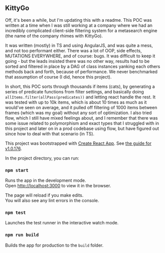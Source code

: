 ## KittyGo

Off, it's been a while, but I'm updating this with a readme. This POC was written at a time when I was still working at a company where we had an incredibly complicated client-side filtering system for a metasearch engine (the name of the company rhimes with KittyGo).

It was written (mostly) in TS and using AngularJS, and was quite a mess, and not too performant either. There was a lot of OOP, side effects, MUTATIONS EVERYWHERE, and of course: bugs. It was difficult to keep it going - but the leads insisted there was no other way, results had to be sorted and filtered in place by a DAG of class instances yanking each others methods back and forth, because of performance. We never benchmarked that assumption of course (I did, hence this project).

In short, this POC sorts through thousands if items (cats), by generating a series of predicate functions from filter settings, and basically doing `allItems.filter(allPass(predicates))` and letting react handle the rest. It was tested with up to 10k items, which is about 10 times as much as it would've seen on average, and it pulled off filtering of 1000 items between frames (which was my goal) without any sort of optimization. I also tried flow, which I still have mixed feelings about, and I remember that there was some issue related to polymorphism and exact types that I struggled with in this project and later on in a prod codebase using flow, but have figured out since how to deal with that scenario (in TS).

This project was bootstrapped with [Create React App](https://github.com/facebookincubator/create-react-app). See [the guide for v1.0.176](https://github.com/facebookincubator/create-react-app/blob/v1.0.17/packages/react-scripts/template/README.md).

In the project directory, you can run:

### `npm start`
Runs the app in the development mode.<br>
Open [http://localhost:3000](http://localhost:3000) to view it in the browser.

The page will reload if you make edits.<br>
You will also see any lint errors in the console.

### `npm test`

Launches the test runner in the interactive watch mode.<br>

### `npm run build`

Builds the app for production to the `build` folder.<br>
